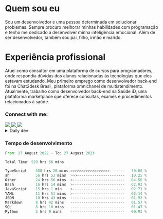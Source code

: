# Quem sou eu
Sou um desenvolvedor e uma pessoa determinada em solucionar problemas. Sempre procuro melhorar minhas habilidades com programação e tenho me dedicado a desenvolver minha inteligência emocional. Além de ser desenvolvedor, também sou pai, filho, irmão e marido.

# Experiência profissional
Atuei como consultor em uma plataforma de cursos para programadores, onde respondia dúvidas dos alunos relacionadas às tecnologias que eles estavam estudando.
Meu primeiro emprego como desenvolvedor back-end foi na Chat2desk Brasil, plataforma omnichanel de multiatendimento.
Atualmente, trabalho como desenvolvedor back-end na Saúde iD, uma plataforma marketplace que oferece consultas, exames e procedimentos relacionados à saúde.

### Connect with me:
<a href="https://www.linkedin.com/in/theusmoreira" target="_blank" >
<img src="https://img.shields.io/badge/linkedin-%230077B5.svg?&style=for-the-badge&logo=linkedin&logoColor=white ">
</a>
<a href="https://www.instagram.com/matheus.s.moreira/" target="_blank">
<img src="https://img.shields.io/badge/instagram-%23E4405F.svg?&style=for-the-badge&logo=instagram&logoColor=white">
</a>
<a href="mailto:matheussm301@gmail.com"  target="_blank">
<img src="https://img.shields.io/badge/gmail-%23E4405F.svg?&style=for-the-badge&logo=gmail&logoColor=white">
</a>


<details>
  <summary>Daily dev </summary>
<p>
  <a href="https://app.daily.dev/matheussantos"><img src="https://github.com/matheus-santos-moreira/matheus-santos-moreira/blob/master/devcard.svg" width="200" alt="Matheus Santos's Dev Card"/></a>
 </p>
</details>

<h3>Tempo de desenvolvimento</h3>

<!--START_SECTION:waka-->

```rust
From: 27 August 2022 - To: 27 August 2023

Total Time: 529 hrs 58 mins

TypeScript    388 hrs 26 mins >>>>>>>>>>>>>>>>>>-------   70.00 %
sh            56 hrs 53 mins  >>>----------------------   10.25 %
Other         24 hrs 56 mins  >------------------------   04.50 %
Bash          16 hrs 14 mins  >------------------------   02.93 %
JavaScript    15 hrs 1 min    >------------------------   02.71 %
YAML          11 hrs 51 mins  >------------------------   02.14 %
JSON          10 hrs 43 mins  -------------------------   01.93 %
Markdown      8 hrs 42 mins   -------------------------   01.57 %
SQL           8 hrs 10 mins   -------------------------   01.47 %
Python        5 hrs 9 mins    -------------------------   00.93 %
```

<!--END_SECTION:waka-->
